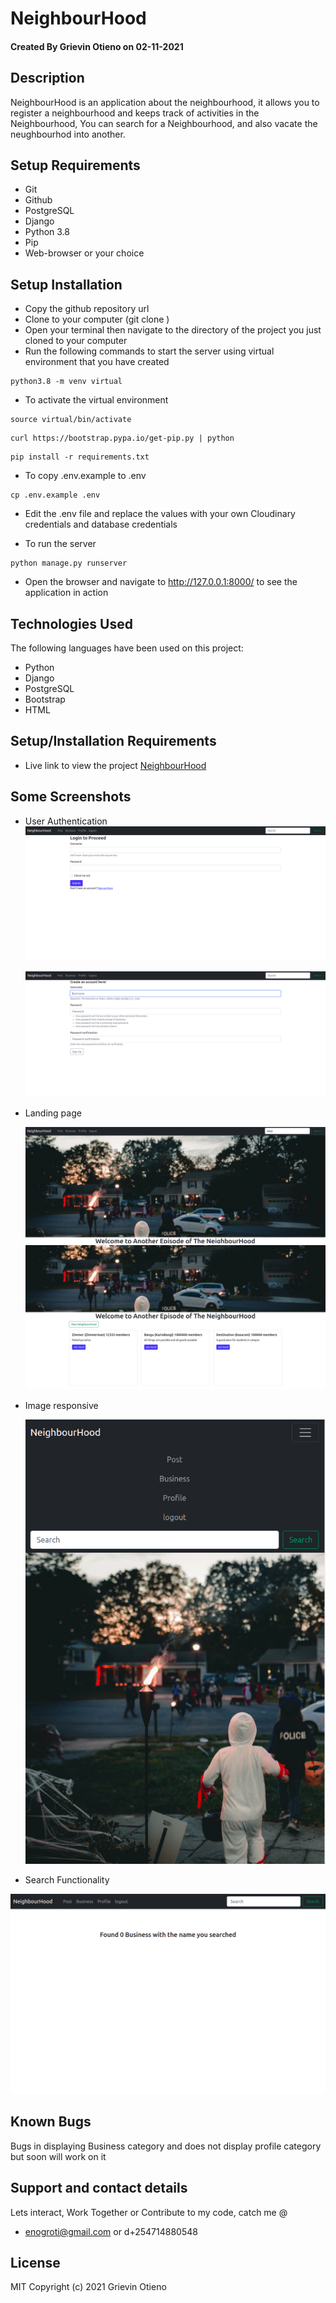 # NeighbourHood

#### Created By Grievin Otieno on 02-11-2021

## Description

NeighbourHood is an application about the neighbourhood, it allows you to register a neighbourhood and keeps track of activities in the Neighbourhood, You can search for a Neighbourhood, and also vacate the neughbourhod into another.


## Setup Requirements

* Git
* Github
* PostgreSQL
* Django
* Python 3.8
* Pip
* Web-browser or your choice



## Setup Installation

- Copy the github repository url
- Clone to your computer (git clone )
- Open your terminal then navigate to the directory of the project you just cloned to your computer
- Run the following commands to start the server using virtual environment that you have created

```
python3.8 -m venv virtual
```

- To activate the virtual environment

```
source virtual/bin/activate
```

```
curl https://bootstrap.pypa.io/get-pip.py | python
```

```
pip install -r requirements.txt
```

- To copy .env.example to .env

```
cp .env.example .env
```

- Edit the .env file and replace the values with your own Cloudinary credentials and database credentials

- To run the server

```
python manage.py runserver

```

- Open the browser and navigate to http://127.0.0.1:8000/ to see the application in action

## Technologies Used

The following languages have been used on this project:

* Python 
* Django
* PostgreSQL
* Bootstrap
* HTML

## Setup/Installation Requirements

- Live link to view the project <a target="_blank" href="https://ancient-castle-86931.herokuapp.com/">NeighbourHood</a>

## Some Screenshots
- User Authentication
  <img src="./screenshots/login.png" alt="screenshot" />

  <img src="./screenshots/signup.png" alt="screenshot" />

- Landing page

  <img src="./screenshots/home.png" alt="screenshot" />

  <img src="./screenshots/hoods.png" alt="screenshot" />



- Image responsive

  <img src="./screenshots/responsiv.png" alt="screenshot" />

- Search Functionality

<img src="./screenshots/search.png" alt="screenshot" />


## Known Bugs

Bugs in displaying Business category and does not display profile  category but soon will work on it

## Support and contact details
Lets interact, Work Together or Contribute to my code, catch me @ 
* enogroti@gmail.com or d+254714880548

## License

MIT Copyright (c) 2021 Grievin Otieno